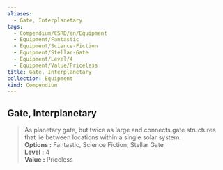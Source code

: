```yaml
---
aliases:
  - Gate, Interplanetary
tags:
  - Compendium/CSRD/en/Equipment
  - Equipment/Fantastic
  - Equipment/Science-Fiction
  - Equipment/Stellar-Gate
  - Equipment/Level/4
  - Equipment/Value/Priceless
title: Gate, Interplanetary
collection: Equipment
kind: Compendium
---
```

## Gate, Interplanetary  
  
>As planetary gate, but twice as large and connects gate structures that lie between locations within a single solar system.  
> **Options :** Fantastic, Science Fiction, Stellar Gate  
> **Level :** 4  
> **Value :** Priceless